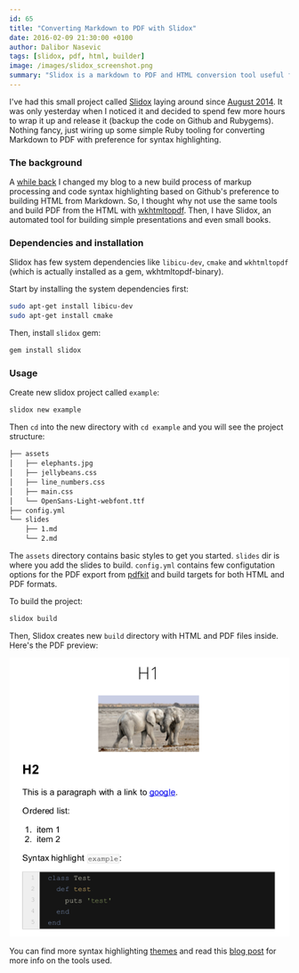 ```yaml
---
id: 65
title: "Converting Markdown to PDF with Slidox"
date: 2016-02-09 21:30:00 +0100
author: Dalibor Nasevic
tags: [slidox, pdf, html, builder]
image: /images/slidox_screenshot.png
summary: "Slidox is a markdown to PDF and HTML conversion tool useful for building presentations and other documents."
---
```


I've had this small project called [Slidox](https://github.com/dalibor/slidox) laying around since [August 2014](https://github.com/dalibor/slidox/commit/7f67c6791c9b8c76da49402cbe4c5422181c7701). It was only yesterday when I noticed it and decided to spend few more hours to wrap it up and release it (backup the code on Github and Rubygems). Nothing fancy, just wiring up some simple Ruby tooling for converting Markdown to PDF with preference for syntax highlighting.

### The background

A [while back](/posts/47-markup-processing-and-code-syntax-highlight) I changed my blog to a new build process of markup processing and code syntax highlighting based on Github's preference to building HTML from Markdown. So, I thought why not use the same tools and build PDF from the HTML with [wkhtmltopdf](http://wkhtmltopdf.org/). Then, I have Slidox, an automated tool for building simple presentations and even small books.

### Dependencies and installation

Slidox has few system dependencies like `libicu-dev`, `cmake` and `wkhtmltopdf` (which is actually installed as a gem, wkhtmltopdf-binary).

Start by installing the system dependencies first:

```bash
sudo apt-get install libicu-dev
sudo apt-get install cmake
```

Then, install `slidox` gem:

```bash
gem install slidox
```

### Usage

Create new slidox project called `example`:

```bash
slidox new example
```

Then `cd` into the new directory with `cd example` and you will see the project structure:

```bash
├── assets
│   ├── elephants.jpg
│   ├── jellybeans.css
│   ├── line_numbers.css
│   ├── main.css
│   └── OpenSans-Light-webfont.ttf
├── config.yml
└── slides
    ├── 1.md
    └── 2.md
```

The `assets` directory contains basic styles to get you started. `slides` dir is where you add the slides to build. `config.yml` contains few configutation options for the PDF export from [pdfkit](https://github.com/pdfkit/pdfkit) and build targets for both HTML and PDF formats.

To build the project:

```bash
slidox build
```

Then, Slidox creates new `build` directory with HTML and PDF files inside. Here's the PDF preview:

<p style="text-align: center">
  <img src="/images/slidox_screenshot.png" alt="Slidox PDF build screenshot">
</p>

You can find more syntax highlighting [themes](https://github.com/cstrahan/pygments-styles/tree/master/themes) and read this [blog post](/posts/47-markup-processing-and-code-syntax-highlight) for more info on the tools used.
